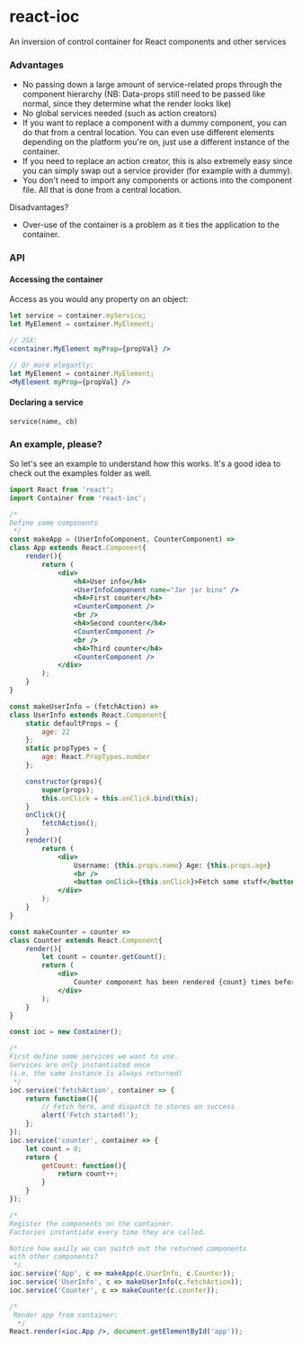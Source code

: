 # react-ioc

An inversion of control container for React components and other services

### Advantages

* No passing down a large amount of service-related props through the component hierarchy
  (NB: Data-props still need to be passed like normal, since they determine what the render looks like)
* No global services needed (such as action creators)
* If you want to replace a component with a dummy component, you can do that from a central location.
  You can even use different elements depending on the platform you're on, just use a different instance
  of the container.
* If you need to replace an action creator, this is also extremely easy since you can simply swap
  out a service provider (for example with a dummy).
* You don't need to import any components or actions into the component file. All that is done from a central location.

Disadvantages?

* Over-use of the container is a problem as it ties the application to the container.

### API

#### Accessing the container
Access as you would any property on an object:

```jsx
let service = container.myService;
let MyElement = container.MyElement;

// JSX:
<container.MyElement myProp={propVal} />

// Or more elegantly:
let MyElement = container.MyElement;
<MyElement myProp={propVal} />
```

#### Declaring a service

`service(name, cb)`

### An example, please?
So let's see an example to understand how this works. It's a good idea to check out the examples folder as well.

```jsx
import React from 'react';
import Container from 'react-ioc';

/*
Define some components
 */
const makeApp = (UserInfoComponent, CounterComponent) =>  
class App extends React.Component{
    render(){
        return (
            <div>
                <h4>User info</h4>
                <UserInfoComponent name="Jar jar binx" />
                <h4>First counter</h4>
                <CounterComponent />
                <br />
                <h4>Second counter</h4>
                <CounterComponent />
                <br />
                <h4>Third counter</h4>
                <CounterComponent />
            </div>
        );
    }
}

const makeUserInfo = (fetchAction) => 
class UserInfo extends React.Component{
    static defaultProps = {
        age: 22
    };
    static propTypes = {
        age: React.PropTypes.number
    };

    constructor(props){
        super(props);
        this.onClick = this.onClick.bind(this);
    }
    onClick(){
        fetchAction();
    }
    render(){
        return (
            <div>
                Username: {this.props.name} Age: {this.props.age}
                <br />
                <button onClick={this.onClick}>Fetch some stuff</button>
            </div>
        );
    }
}

const makeCounter = counter =>
class Counter extends React.Component{
    render(){
        let count = counter.getCount();
        return (
            <div>
                Counter component has been rendered {count} times before this
            </div>
        );
    }
}

const ioc = new Container();

/*
First define some services we want to use.
Services are only instantiated once
(i.e. the same instance is always returned)
 */
ioc.service('fetchAction', container => {
    return function(){
        // Fetch here, and dispatch to stores on success
        alert('Fetch started!');
    };
});
ioc.service('counter', container => {
    let count = 0;
    return {
        getCount: function(){
            return count++;
        }
    }
});

/*
Register the components on the container.
Factories instantiate every time they are called.

Notice how easily we can switch out the returned components
with other components?
 */
ioc.service('App', c => makeApp(c.UserInfo, c.Counter));
ioc.service('UserInfo', c => makeUserInfo(c.fetchAction));
ioc.service('Counter', c => makeCounter(c.counter));

/*
 Render app from container:
  */
React.render(<ioc.App />, document.getElementById('app'));
```
